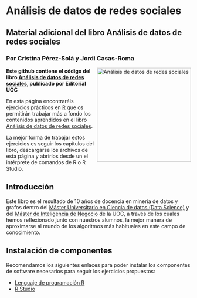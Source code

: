 # Análisis de datos de redes sociales
## Material adicional del libro **Análisis de datos de redes sociales**
### Por Cristina Pérez-Solà y Jordi Casas-Roma

<a href="https://www.editorialuoc.com/analisis-de-datos-de-redes-sociales"><img src="https://www.editorialuoc.com/media/cache/7f/f2/7ff2e5aeccb8846a8d6ce816675920a3.jpg" alt="Análisis de datos de redes sociales" height="256px" align="right"></a>

**Este github contiene el código del libro [Análisis de datos de redes sociales](https://www.editorialuoc.com/analisis-de-datos-de-redes-sociales), publicado por Editorial UOC**

En esta página encontraréis ejercicios prácticos en [R](https://www.r-project.org/) que os permitirán trabajar más a fondo los contenidos aprendidos en el libro [Análisis de datos de redes sociales](https://www.editorialuoc.com/analisis-de-datos-de-redes-sociales).

La mejor forma de trabajar estos ejercicios es seguir los capítulos del libro, descargarse los archivos de esta página y abrirlos desde un el intérprete de comandos de R o R Studio.

## Introducción
Este libro es el resultado de 10 años de docencia en minería de datos y grafos dentro del [Máster Universitario en Ciencia de datos (Data Science)](https://estudios.uoc.edu/es/masters-universitarios/data-science/presentacion) y del [Máster de Inteligencia de Negocio](http://estudios.uoc.edu/es/masters-posgrados-especializaciones/master/informatica-multimedia-telecomunicacion/inteligencia-negocio-big-data/presentacion) de la UOC, a través de los cuales hemos reflexionado junto con nuestros alumnos, la mejor manera de aproximarse al mundo de los algoritmos más habituales en este campo de conocimiento.

## Instalación de componentes
Recomendamos los siguientes enlaces para poder instalar los componentes de software necesarios para seguir los ejercicios propuestos:

- [Lenguaje de programación R](https://www.r-project.org/)
- [R Studio](https://rstudio.com/)
